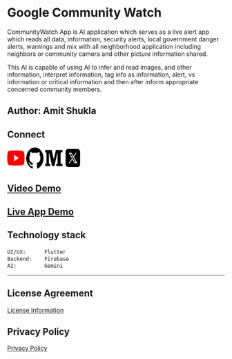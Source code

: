 # Google Community Watch

CommunityWatch App is AI application which serves as a live alert app which reads all data, information, security alerts, local government danger alerts, warnings and mix with all neighborhood application including neighbors or community camera and other picture information shared. 

This AI is capable of using AI to infer and read images, and other information, interpret information, tag info as information, alert, vs information or critical information and then after inform appropriate concerned community members.

## Author: Amit Shukla
## Connect

[<img src="https://github.com/AmitXShukla/AmitXShukla.github.io/blob/master/assets/icons/youtube.svg" width=40 height=50>](https://youtube.com/@Amit.Shukla)
[<img src="https://github.com/AmitXShukla/AmitXShukla.github.io/blob/master/assets/icons/github.svg" width=40 height=50>](https://github.com/AmitXShukla)
[<img src="https://github.com/AmitXShukla/AmitXShukla.github.io/blob/master/assets/icons/medium.svg" width=40 height=50>](https://medium.com/@Amit-Shukla)
[<img src="https://github.com/AmitXShukla/AmitXShukla.github.io/blob/master/assets/icons/twitter_1.svg" width=40 height=50>](https://x.com/@ashuklax)


## [Video Demo](https://youtube.com/@Amit.Shukla)
## [Live App Demo](https://youtube.com/@Amit.Shukla)

## Technology stack
    UI/UX:      Flutter
    Backend:    Firebase
    AI:         Gemini

---

## License Agreement

[License Information](https://github.com/AmitXShukla/GenAI/blob/main/LICENSE)

## Privacy Policy

[Privacy Policy](https://github.com/AmitXShukla/GenAI/blob/main/LICENSE)